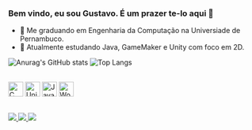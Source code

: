 ### Bem vindo, eu sou Gustavo. É um prazer te-lo aqui 👋

- 🔭 Me graduando em Engenharia da Computação na Universiade de Pernambuco.
- 🤖 Atualmente estudando Java, GameMaker e Unity com foco em 2D.


![Anurag's GitHub stats](https://github-readme-stats.vercel.app/api?username=gustavoapc&show_icons=true&theme=onedark&count_private=true)
![Top Langs](https://github-readme-stats.vercel.app/api/top-langs/?username=gustavoapc&layout=compact&theme=onedark)

<div style="display: inline_block"> <br>
  <img alling="center" height="30" widht="40" alt= "C" src="https://cdn.jsdelivr.net/gh/devicons/devicon/icons/c/c-original.svg"/>
  <img alling="center" height="30" widht="40" alt= "Unity" src="https://cdn.jsdelivr.net/gh/devicons/devicon/icons/unity/unity-original.svg" />
  <img alling="center" height="30" widht="40" alt="Java" src="https://cdn.jsdelivr.net/gh/devicons/devicon/icons/java/java-original.svg" />
  <img  alling="center" height="30" widht="40" alt="Wordpress" src="https://cdn.jsdelivr.net/gh/devicons/devicon/icons/wordpress/wordpress-plain.svg" />
  </div>
  
  ##
  <div>
   <a href= "mailto:gustavoprto@gmail.com"> <img src= "https://img.shields.io/badge/Gmail-D14836?style=for-the-badge&logo=gmail&logoColor=white" target="_blank"> </a> 
   <a href= "https://www.instagram.com/gustavoprto/"> <img src= "https://img.shields.io/badge/Instagram-E4405F?style=for-the-badge&logo=instagram&logoColor=white" target= "_blank"> </a>
   <a href= "https://www.linkedin.com/in/gustavo-porto-953209221/"> <img src="https://img.shields.io/badge/LinkedIn-0077B5?style=for-the-badge&logo=linkedin&logoColor=white" target="_blank"> </a>
  </div>


